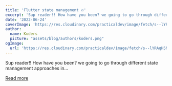 ```yaml
---
title: 'Flutter state management 🔥'
excerpt: 'Sup reader!! How have you been? we going to go through different state management approaches in...'
date: '2022-06-24'
coverImage: 'https://res.cloudinary.com/practicaldev/image/fetch/s--lYRAqH5N--/c_imagga_scale,f_auto,fl_progressive,h_420,q_auto,w_1000/https://dev-to-uploads.s3.amazonaws.com/uploads/articles/tk91yy3kgs0p7bgu2s2f.jpg'
author:
  name: Koders
  picture: "assets/blog/authors/koders.png"
ogImage:
  url: 'https://res.cloudinary.com/practicaldev/image/fetch/s--lYRAqH5N--/c_imagga_scale,f_auto,fl_progressive,h_420,q_auto,w_1000/https://dev-to-uploads.s3.amazonaws.com/uploads/articles/tk91yy3kgs0p7bgu2s2f.jpg'
---
```


Sup reader!! How have you been? we going to go through different state management approaches in...

[Read more](https://dev.to/dmutoni/flutter-state-management-32n7)
